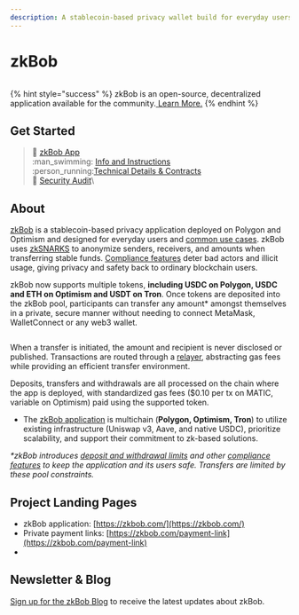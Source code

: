 ```yaml
---
description: A stablecoin-based privacy wallet build for everyday users
---
```


# zkBob

<figure><img src=".gitbook/assets/readme2.jpg" alt=""><figcaption></figcaption></figure>



{% hint style="success" %}
zkBob is an open-source, decentralized application available for the community.[ Learn More.](zkbob-overview/basic-concepts/open-source-and-decentralized.md)&#x20;
{% endhint %}

## Get Started

> :man: [zkBob App](https://app.zkbob.com/)\
> :man\_swimming: [Info and Instructions](zkbob-app/zkbob-app.md)\
> :person\_running:[Technical Details & Contracts](broken-reference)\
> 🔐 [Security Audit](resources/security-audit.md)\
>

## About

[zkBob](https://app.zkbob.com) is a stablecoin-based privacy application deployed on Polygon and Optimism and designed for everyday users and [common use cases](zkbob-overview/basic-concepts/use-cases/). zkBob uses [zkSNARKS](implementation/zksnarks-and-circuits/) to anonymize senders, receivers, and amounts when transferring stable funds. [Compliance features](zkbob-overview/compliance-and-security/) deter bad actors and illicit usage, giving privacy and safety back to ordinary blockchain users.

zkBob now supports multiple tokens, **including USDC on Polygon, USDC and ETH on Optimism and USDT on Tron**. Once tokens are deposited into the zkBob pool, participants can transfer any amount\* amongst themselves in a private, secure manner without needing to connect MetaMask, WalletConnect or any web3 wallet.

<figure><img src=".gitbook/assets/home-page-1.png" alt=""><figcaption></figcaption></figure>

When a transfer is initiated, the amount and recipient is never disclosed or published. Transactions are routed through a [relayer](implementation/relayer-node/), abstracting gas fees while providing an efficient transfer environment.&#x20;

Deposits, transfers and withdrawals are all processed on the chain where the app is deployed, with standardized gas fees ($0.10 per tx on MATIC, variable on Optimism) paid using the supported token.

* The [zkBob application](https://app.zkbob.com/) is multichain (**Polygon, Optimism, Tron**) to utilize existing infrastructure (Uniswap v3, Aave, and native USDC), prioritize scalability, and support their commitment to zk-based solutions.

_\*zkBob introduces_ [_deposit and withdrawal limits_](zkbob-overview/deposit-and-withdrawal-limits.md) _and other_ [_compliance features_](zkbob-overview/compliance-and-security/) _to keep the application and its users safe. Transfers are limited by these pool constraints._&#x20;

## Project Landing Pages

* zkBob application: [https://zkbob.com/](https://zkbob.com/)
* Private payment links: [https://zkbob.com/payment-link](https://zkbob.com/payment-link)
*

## Newsletter & Blog

[Sign up for the zkBob Blog](https://blog.zkbob.com/) to receive the latest updates about zkBob.

